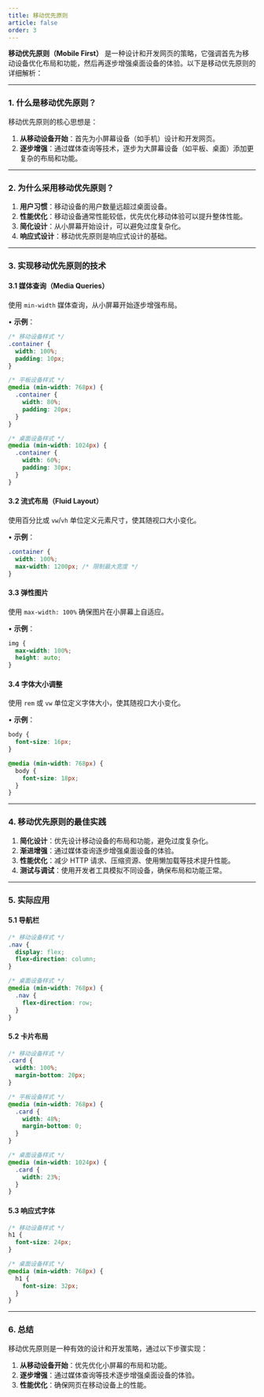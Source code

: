 ```yaml
---
title: 移动优先原则
article: false
order: 3
---
```


**移动优先原则（Mobile First）** 是一种设计和开发网页的策略，它强调首先为移动设备优化布局和功能，然后再逐步增强桌面设备的体验。以下是移动优先原则的详细解析：

---

### **1. 什么是移动优先原则？**
移动优先原则的核心思想是：
1. **从移动设备开始**：首先为小屏幕设备（如手机）设计和开发网页。
2. **逐步增强**：通过媒体查询等技术，逐步为大屏幕设备（如平板、桌面）添加更复杂的布局和功能。

---

### **2. 为什么采用移动优先原则？**
1. **用户习惯**：移动设备的用户数量远超过桌面设备。
2. **性能优化**：移动设备通常性能较低，优先优化移动体验可以提升整体性能。
3. **简化设计**：从小屏幕开始设计，可以避免过度复杂化。
4. **响应式设计**：移动优先原则是响应式设计的基础。

---

### **3. 实现移动优先原则的技术**
#### **3.1 媒体查询（Media Queries）**
使用 `min-width` 媒体查询，从小屏幕开始逐步增强布局。

• **示例**：
  ```css
  /* 移动设备样式 */
  .container {
    width: 100%;
    padding: 10px;
  }

  /* 平板设备样式 */
  @media (min-width: 768px) {
    .container {
      width: 80%;
      padding: 20px;
    }
  }

  /* 桌面设备样式 */
  @media (min-width: 1024px) {
    .container {
      width: 60%;
      padding: 30px;
    }
  }
  ```

#### **3.2 流式布局（Fluid Layout）**
使用百分比或 `vw`/`vh` 单位定义元素尺寸，使其随视口大小变化。

• **示例**：
  ```css
  .container {
    width: 100%;
    max-width: 1200px; /* 限制最大宽度 */
  }
  ```

#### **3.3 弹性图片**
使用 `max-width: 100%` 确保图片在小屏幕上自适应。

• **示例**：
  ```css
  img {
    max-width: 100%;
    height: auto;
  }
  ```

#### **3.4 字体大小调整**
使用 `rem` 或 `vw` 单位定义字体大小，使其随视口大小变化。

• **示例**：
  ```css
  body {
    font-size: 16px;
  }

  @media (min-width: 768px) {
    body {
      font-size: 18px;
    }
  }
  ```

---

### **4. 移动优先原则的最佳实践**
1. **简化设计**：优先设计移动设备的布局和功能，避免过度复杂化。
2. **渐进增强**：通过媒体查询逐步增强桌面设备的体验。
3. **性能优化**：减少 HTTP 请求、压缩资源、使用懒加载等技术提升性能。
4. **测试与调试**：使用开发者工具模拟不同设备，确保布局和功能正常。

---

### **5. 实际应用**
#### **5.1 导航栏**
```css
/* 移动设备样式 */
.nav {
  display: flex;
  flex-direction: column;
}

/* 桌面设备样式 */
@media (min-width: 768px) {
  .nav {
    flex-direction: row;
  }
}
```

#### **5.2 卡片布局**
```css
/* 移动设备样式 */
.card {
  width: 100%;
  margin-bottom: 20px;
}

/* 平板设备样式 */
@media (min-width: 768px) {
  .card {
    width: 48%;
    margin-bottom: 0;
  }
}

/* 桌面设备样式 */
@media (min-width: 1024px) {
  .card {
    width: 23%;
  }
}
```

#### **5.3 响应式字体**
```css
/* 移动设备样式 */
h1 {
  font-size: 24px;
}

/* 桌面设备样式 */
@media (min-width: 768px) {
  h1 {
    font-size: 32px;
  }
}
```

---

### **6. 总结**
移动优先原则是一种有效的设计和开发策略，通过以下步骤实现：
1. **从移动设备开始**：优先优化小屏幕的布局和功能。
2. **逐步增强**：通过媒体查询等技术逐步增强桌面设备的体验。
3. **性能优化**：确保网页在移动设备上的性能。
